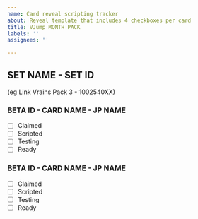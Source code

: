 ```yaml
---
name: Card reveal scripting tracker
about: Reveal template that includes 4 checkboxes per card
title: VJump MONTH PACK
labels: ''
assignees: ''

---
```


## SET NAME - SET ID
(eg Link Vrains Pack 3 - 1002540XX)  
### BETA ID - CARD NAME - JP NAME
- [ ] Claimed
- [ ] Scripted
- [ ] Testing
- [ ] Ready
### BETA ID - CARD NAME - JP NAME
- [ ] Claimed
- [ ] Scripted
- [ ] Testing
- [ ] Ready
